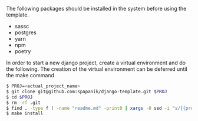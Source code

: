 The following packages should be installed in the system before using the template.
* sassc
* postgres
* yarn
* npm
* poetry

In order to start a new django project, create a virtual environment and do the following. The creation of the virtual environment can be deferred until the make command

```bash
$ PROJ=<actual_project_name>
$ git clone git@github.com:spapanik/django-template.git $PROJ
$ cd $PROJ
$ rm -rf .git
$ find . -type f ! -name "readme.md" -print0 | xargs -0 sed -i "s/{{project_name}}/$PROJ/g"
$ make install
```
